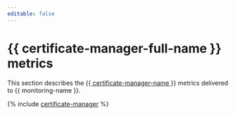 ```yaml
---
editable: false
---
```


# {{ certificate-manager-full-name }} metrics

This section describes the [{{ certificate-manager-name }}](../../certificate-manager/) metrics delivered to {{ monitoring-name }}.

{% include [certificate-manager](../../_includes/monitoring/metrics-ref/certificate-manager.md) %}